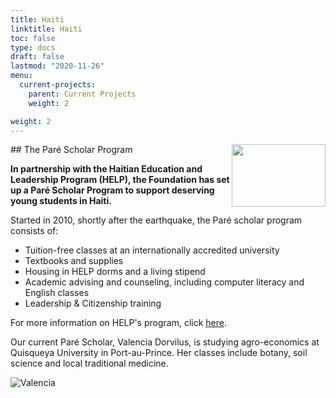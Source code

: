 ```yaml
---
title: Haiti
linktitle: Haiti
toc: false
type: docs
draft: false
lastmod: "2020-11-26"
menu:
  current-projects:
    parent: Current Projects
    weight: 2

weight: 2
---
```

<img src="/img/Haiti/Haiti_Flag.png" style="float:right;width:150px;height:100px;">
## The Paré Scholar Program

**In partnership with the Haitian Education and Leadership Program (HELP), the Foundation has set up a Paré Scholar Program to support deserving young students in Haiti.**

Started in 2010, shortly after the earthquake, the Paré scholar program consists of:

*   Tuition-free classes at an internationally accredited university
*   Textbooks and supplies
*   Housing in HELP dorms and a living stipend
*   Academic advising and counseling, including computer literacy and English classes
*   Leadership & Citizenship training

For more information on HELP's program, click [here](http://uhelp.net/our-story/how-we-work/#sthash.ZRikysiZ.dpuf).

Our current Paré Scholar, Valencia Dorvilus, is studying agro-economics at Quisqueya University in Port-au-Prince. Her classes include botany, soil science and local traditional medicine.

![Valencia](/img/Haiti/valenciaD.jpg)
